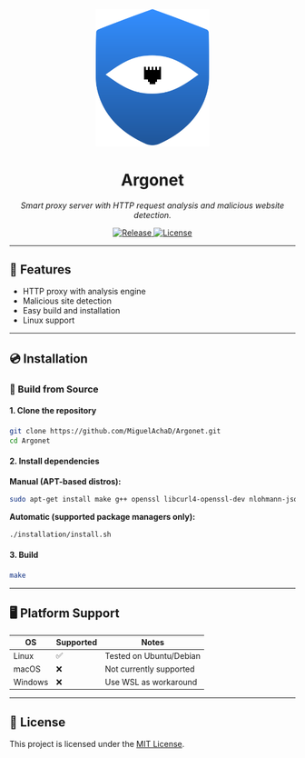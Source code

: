 <p align="center">
  <img src="assets/static/Logo.svg" alt="Argonet Logo" width="200"/>
</p>

<h1 align="center">Argonet</h1>
<p align="center">
  <em>Smart proxy server with HTTP request analysis and malicious website detection.</em>
</p>

<p align="center">
  <a href="https://github.com/MiguelAchaD/Argonet/releases/latest">
    <img alt="Release" src="https://img.shields.io/github/v/release/MiguelAchaD/Argonet?style=flat-square">
  </a>
  <a href="LICENSE">
    <img alt="License" src="https://img.shields.io/github/license/MiguelAchaD/Argonet?style=flat-square">
  </a>
</p>

---

## 🚀 Features

- HTTP proxy with analysis engine
- Malicious site detection
- Easy build and installation
- Linux support

---

## 💿 Installation

### 🔧 Build from Source

#### 1. Clone the repository

```bash
git clone https://github.com/MiguelAchaD/Argonet.git
cd Argonet
```

#### 2. Install dependencies

**Manual (APT-based distros):**
```bash
sudo apt-get install make g++ openssl libcurl4-openssl-dev nlohmann-json3-dev libsqlite3-dev
```

**Automatic (supported package managers only):**
```bash
./installation/install.sh
```

#### 3. Build

```bash
make
```

---

## 🖥️ Platform Support

| OS      | Supported | Notes                   |
|---------|-----------|-------------------------|
| Linux   | ✅         | Tested on Ubuntu/Debian |
| macOS   | ❌         | Not currently supported |
| Windows | ❌         | Use WSL as workaround   |

---

## 📄 License

This project is licensed under the [MIT License](LICENSE).
